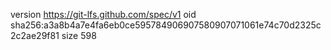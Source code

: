version https://git-lfs.github.com/spec/v1
oid sha256:a3a8b4a7e4fa6eb0ce595784906907580907071061e74c70d2325c2c2ae29f81
size 598
